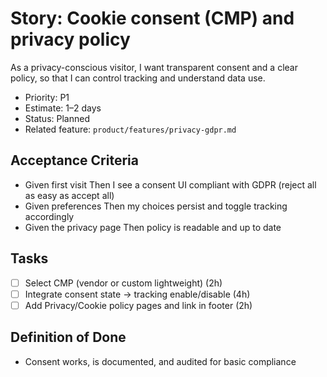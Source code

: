 # Story: Cookie consent (CMP) and privacy policy

As a privacy-conscious visitor, I want transparent consent and a clear policy, so that I can control tracking and understand data use.

- Priority: P1
- Estimate: 1–2 days
- Status: Planned
- Related feature: `product/features/privacy-gdpr.md`

## Acceptance Criteria

- Given first visit Then I see a consent UI compliant with GDPR (reject all as easy as accept all)
- Given preferences Then my choices persist and toggle tracking accordingly
- Given the privacy page Then policy is readable and up to date

## Tasks

- [ ] Select CMP (vendor or custom lightweight) (2h)
- [ ] Integrate consent state -> tracking enable/disable (4h)
- [ ] Add Privacy/Cookie policy pages and link in footer (2h)

## Definition of Done

- Consent works, is documented, and audited for basic compliance
